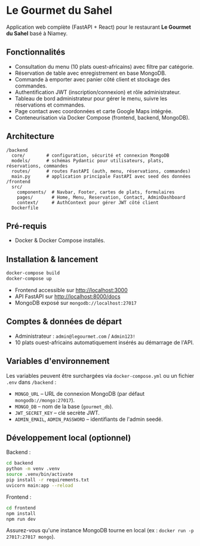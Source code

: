 # Le Gourmet du Sahel

Application web complète (FastAPI + React) pour le restaurant **Le Gourmet du Sahel** basé à Niamey.

## Fonctionnalités

- Consultation du menu (10 plats ouest-africains) avec filtre par catégorie.
- Réservation de table avec enregistrement en base MongoDB.
- Commande à emporter avec panier côté client et stockage des commandes.
- Authentification JWT (inscription/connexion) et rôle administrateur.
- Tableau de bord administrateur pour gérer le menu, suivre les réservations et commandes.
- Page contact avec coordonnées et carte Google Maps intégrée.
- Conteneurisation via Docker Compose (frontend, backend, MongoDB).

## Architecture

```
/backend
  core/        # configuration, sécurité et connexion MongoDB
  models/      # schémas Pydantic pour utilisateurs, plats, réservations, commandes
  routes/      # routes FastAPI (auth, menu, réservations, commandes)
  main.py      # application principale FastAPI avec seed des données
/frontend
  src/
    components/  # Navbar, Footer, cartes de plats, formulaires
    pages/       # Home, Menu, Reservation, Contact, AdminDashboard
    context/     # AuthContext pour gérer JWT côté client
  Dockerfile
```

## Pré-requis

- Docker & Docker Compose installés.

## Installation & lancement

```bash
docker-compose build
docker-compose up
```

- Frontend accessible sur [http://localhost:3000](http://localhost:3000)
- API FastAPI sur [http://localhost:8000/docs](http://localhost:8000/docs)
- MongoDB exposé sur `mongodb://localhost:27017`

## Comptes & données de départ

- Administrateur : `admin@legourmet.com` / `Admin123!`
- 10 plats ouest-africains automatiquement insérés au démarrage de l'API.

## Variables d'environnement

Les variables peuvent être surchargées via `docker-compose.yml` ou un fichier `.env` dans `/backend` :

- `MONGO_URL` – URL de connexion MongoDB (par défaut `mongodb://mongo:27017`).
- `MONGO_DB` – nom de la base (`gourmet_db`).
- `JWT_SECRET_KEY` – clé secrète JWT.
- `ADMIN_EMAIL`, `ADMIN_PASSWORD` – identifiants de l'admin seedé.

## Développement local (optionnel)

Backend :

```bash
cd backend
python -m venv .venv
source .venv/bin/activate
pip install -r requirements.txt
uvicorn main:app --reload
```

Frontend :

```bash
cd frontend
npm install
npm run dev
```

Assurez-vous qu'une instance MongoDB tourne en local (ex : `docker run -p 27017:27017 mongo`).
